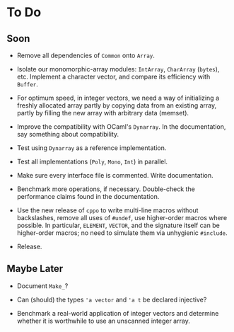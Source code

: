 # To Do

## Soon

* Remove all dependencies of `Common` onto `Array`.

* Isolate our monomorphic-array modules: `IntArray`, `CharArray` (`bytes`), etc.
  Implement a character vector, and compare its efficiency with `Buffer`.

* For optimum speed, in integer vectors, we need a way of initializing
  a freshly allocated array partly by copying data from an existing
  array, partly by filling the new array with arbitrary data (memset).

* Improve the compatibility with OCaml's `Dynarray`.
  In the documentation, say something about compatibility.

* Test using `Dynarray` as a reference implementation.

* Test all implementations (`Poly`, `Mono`, `Int`) in parallel.

* Make sure every interface file is commented. Write documentation.

* Benchmark more operations, if necessary.
  Double-check the performance claims
  found in the documentation.

* Use the new release of `cppo`
  to write multi-line macros without backslashes,
  remove all uses of `#undef`,
  use higher-order macros where possible.
  In particular, `ELEMENT`, `VECTOR`, and the signature itself
  can be higher-order macros;
  no need to simulate them via unhygienic `#include`.

* Release.

## Maybe Later

* Document `Make_`?

* Can (should) the types `'a vector` and `'a t` be declared injective?

* Benchmark a real-world application of integer vectors and determine
  whether it is worthwhile to use an unscanned integer array.
